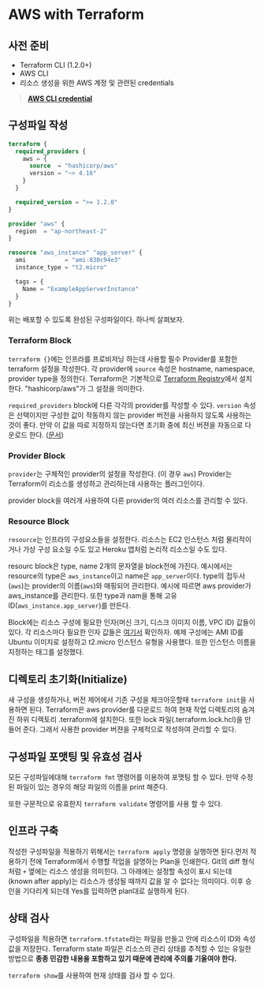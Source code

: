 # AWS with Terraform

## 사전 준비
- Terraform CLI (1.2.0+)
- AWS CLI
- 리소스 생성을 위한 AWS 계정 및 관련된 credentials

> **[AWS CLI credential](https://docs.aws.amazon.com/cli/v1/userguide/cli-configure-files.html)**

## 구성파일 작성
``` tf
terraform {
  required_providers {
    aws = {
      source  = "hashicorp/aws"
      version = "~> 4.16"
    }
  }

  required_version = ">= 1.2.0"
}

provider "aws" {
  region  = "ap-northeast-2"
}

resource "aws_instance" "app_server" {
  ami           = "ami-830c94e3"
  instance_type = "t2.micro"

  tags = {
    Name = "ExampleAppServerInstance"
  }
}
```
위는 배포할 수 있도록 완성된 구성파일이다. 하나씩 살펴보자.


### Terraform Block
`terraform {}`에는 인프라를 프로비저닝 하는데 사용할 필수 Provider를 포함한 terraform 설정을 작성한다. 각 provider에 `source` 속성은 hostname, namespace, provider type을 정의한다.
Terraform은 기본적으로 [Terraform Registry](https://registry.terraform.io/?ajs_aid=5c1f5202-a8a2-4fe4-93a9-f66b8b870e24&product_intent=terraform)에서 설치한다.
"hashicorp/aws"가 그 설정을 의미한다.

`required_providers` block에 다른 각각의 provider를 작성할 수 있다. `version` 속성은 선택이지만 구성한 값이 작동하지 않는 provider 버전을 사용하지 않도록 사용하는 것이 좋다. 만약 이 값을 따로 지정하지 않는다면 초기화 중에 최신 버젼을 자동으로 다운로드 한다. ([문서](https://developer.hashicorp.com/terraform/language/providers/requirements))


### Provider Block
`provider`는 구체적인 provider의 설정을 작성한다. (이 경우 `aws`) Provider는 Terraform이 리소스를 생성하고 관리하는데 사용하는 플러그인이다.

provider block을 여러개 사용하여 다른 provider의 여러 리소스를 관리할 수 있다.

### Resource Block
`resource`는 인프라의 구성요소들을 설정한다. 리소스는 EC2 인스턴스 처럼 물리적이거나 가상 구성 요소일 수도 있고 Heroku 앱처럼 논리적 리소스일 수도 있다.

resourc block은 type, name 2개의 문자열을 block전에 가진다. 예시에서는 resource의 type은 `aws_instance`이고 name은 `app_server`이다. type의 접두사(`aws`)는 provider의 이름(`aws`)와 매핑되어 관리한다. 예시에 따르면 aws provider가 aws_instance를 관리한다. 또한 type과 nam을 통해 고유 ID(`aws_instance.app_server`)를 만든다. 

Block에는 리소스 구성에 필요한 인자(머신 크기, 디스크 이미지 이름, VPC ID) 값들이 있다. 각 리소스마다 필요한 인자 값들은 [여기서](https://registry.terraform.io/providers/hashicorp/aws/latest/docs) 확인하자. 예제 구성에는 AMI ID를 Ubuntu 이미지로 설정하고 t2.micro 인스턴스 유형을 사용했다. 또한 인스턴스 이름을 지정하는 태그를 설정했다.


## 디렉토리 초기화(Initialize)
새 구성을 생성하거나, 버전 제어에서 기존 구성을 체크아웃할때 `terraform init`을 사용하면 된다. Terraform은 aws provider를 다운로드 하여 현재 작업 디렉토리의 숨겨진 하위 디렉토리 .terraform에 설치한다.
또한 lock 파일(.terraform.lock.hcl)을 만들어 준다. 그래서 사용한 provider 버젼을 구체적으로 작성하여 관리할 수 있다.


## 구성파일 포맷팅 및 유효성 검사
모든 구성파일에대해  `terraform fmt` 명령어를 이용하여 포맷팅 할 수 있다. 만약 수정된 파일이 있는 경우의 해당 파일의 이름을 print 해준다.

또한 구문적으로 유효한지 `terraform validate` 명령어를 사용 할 수 있다.


## 인프라 구축
작성한 구성파일을 적용하기 위해서는 `terraform apply` 명령을 실행하면 된다.먼저 적용하기 전에 Terraform에서 수행할 작업을 설명하는 Plan을 인쇄한다. Git의 diff 형식처럼 `+` 옆에는 리소스 생성을 의미힌다. 그 아래에는 설정할 속성이 표시 되는데 (known after apply)는 리소스가 생성될 때까지 값을 알 수 없다는 의미이다. 이후 승인을 기다리게 되는데 Yes를 입력하면 plan대로 실행하게 된다.


## 상태 검사
구성파일을 적용하면 `terraform.tfstate`라는 파일을 만들고 안에 리소스이 ID와 속성 값을 저장한다. Terraform state 파일은 리소스의 관리 상태를 추적할 수 있는 유일한 방법으로 **종종 민감한 내용을 포함하고 있기 때문에 관리에 주의를 기울여야 한다.**

`terraform show`를 사용하여 현재 상태를 검사 할 수 있다.
